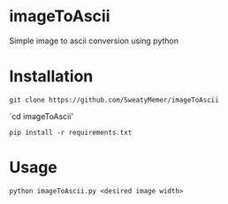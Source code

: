 # imageToAscii
Simple image to ascii conversion using python

# Installation

`git clone https://github.com/SweatyMemer/imageToAscii`

`cd imageToAscii'

`pip install -r requirements.txt`

# Usage
`python imageToAscii.py <desired image width>`

